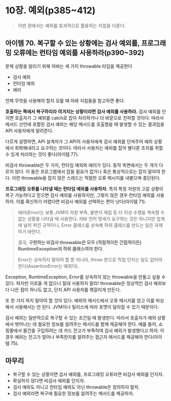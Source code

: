 # 10장. 예외(p385~412)

> 이번 장에서는 예외를 효과적으로 활용하는 지침을 다룬다.

## 아이템 70. 복구할 수 있는 상황에는 검사 예외를, 프로그래밍 오류에는 런타임 예외를 사용하라(p390~392)

문제 상황을 알리기 위해 자바는 세 가지 throwable 타입을 제공한다

- 검사 예외
- 런타임 예외
- 에러

언제 무엇을 사용해야 할지 모를 때 아래 지침들을 참고하면 좋다.

**호출하는 쪽에서 복구하리라 여겨지는 상황이라면 검사 예외를 사용하라.** 검사 예외를 던지면 호출자가 그 예외를 catch로 잡아 처리하거나 더 바깥으로 전파할 것이다. 따라서 메서드 선언에 포함된 검사 예외는 해당 메서드를 호출했을 때 발생할 수 있는 결과임을 API 사용자에게 알려준다.

다르게 설명하면, API 설계자가 그 API의 사용자에게 검사 예외를 던져주어 예외 상황에서 회복해내라고 요구하는 것이다. 따라서 사용자는 예외를 잡아 별다른 조치를 취할 수 있게 처리하는 것이 좋다(아이템 77). 

비검사 throwable은 두 가지, 런타임 예외와 에러가 있다. 동작 측면에서는 두 개가 다르지 않다. 이 둘은 프로그램에서 잡을 필요가 없거나 혹은 통상적으로는 잡지 말아야 한다. 이런 throwable을 잡지 않은 스레드는 적절한 오류 메시지를 내뱉으며 중단된다.

**프로그래밍 오류를 나타낼 때는 런타임 예외를 사용하자.** 특히 특정 자원의 고갈 상황이 복구 가능하다고 믿으면 검사 예외를 사용하지만, 그렇지 않은 경우 런타임 예외를 사용하자. 이를 확신하기 어렵다면 비검사 예외를 선택하는 편이 낫다(아이템 71).

> 에러(Error)는 보통 JVM이 자원 부족, 불변식 깨짐 등 더 이상 수행을 계속할 수 없는 상황을 나타낼 때 사용한다. 자바 언어 명세가 요구하는 것은 아니지만 업계에 널리 퍼진 규약이니, Error 클래스를 상속해 하위 클래스를 만드는 일은 자제하기 바란다.
>
> 결국, **구현하는 비검사 throwable은 모두 (직접적이든 간접적이든) RuntimeException의 하위 클래스여야 한다**.
>
> Error는 상속하지 말아야 할 뿐 아니라, throw 문으로 직접 던지는 일도 없어야 한다(AssertionError는 예외다).

Exception, RuntimeException, Error를 상속하지 않는 throwable을 만들고 싶을 수 있다. 하지만 이로울 게 없으니 절대 사용하지 말라! throwable은 정상적인 검사 예외보다 나은 점이 하나도 없고, 단지 API 사용자를 헷갈리게 만든다. 

또 한 가지 하지 말아야 할 것이 있다. 예외의 메서드에서 오류 메시지를 얻고 이를 파싱해서 사용해서는 안 된다. JVM이나 릴리스에 따라 포맷이 달라질 수 있기 때문이다. 

검사 예외는 일반적으로 복구할 수 있는 조건일 때 발생한다. 따라서 호출자가 예외 상황에서 벗어나는 데 필요한 정보를 알려주는 메서드를 함께 제공해야 한다. 예를 들어, 쇼핑몰에서 물건을 구입하려는 데 카드 잔고가 부족하여 검사 예외가 발생했다고 하자. 이 경우 예외는 잔고가 얼마나 부족한지를 알려주는 접근자 메서드를 제공해야 한다(아이템 75).

## 마무리

- 복구할 수 있는 상황이면 검사 예외를, 프로그래밍 오류라면 비검사 예외를 던지자.
- 확실하지 않다면 비검사 예외를 던지자.
- 검사 예외도 아니고 런타임 예외도 아닌 throwable은 정의하지 말자.
- 검사 예외라면 복구에 필요한 정보를 알려주는 메서드를 제공하자.


